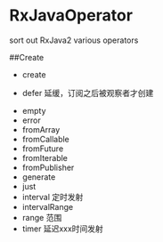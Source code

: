# RxJavaOperator
sort out RxJava2  various operators

##Create

- create
+ defer 延缓，订阅之后被观察者才创建
* empty
* error
* fromArray
* fromCallable
* fromFuture
* fromIterable
* fromPublisher
* generate
* just
* interval 定时发射
* intervalRange
* range  范围
* timer  延迟xxx时间发射